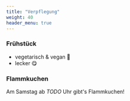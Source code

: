 ```yaml
---
title: "Verpflegung"
weight: 40
header_menu: true
---
```


### Frühstück

- vegetarisch & vegan 🌱
- lecker 😋

### Flammkuchen

Am Samstag ab _TODO_ Uhr gibt's Flammkuchen!
